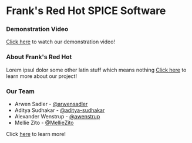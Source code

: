 # Frank's Red Hot SPICE Software

### Demonstration Video
[Click here](https://www.youtube.com/watch?v=dQw4w9WgXcQ) to watch our demonstration video!

### About Frank's Red Hot
Lorem ipsul dolor some other latin stuff which means nothing
[Click here](learn_more.md) to learn more about our project!


### Our Team
- Arwen Sadler - [@arwensadler](https://www.github.com/arwensadler)
- Aditya Sudhakar - [@aditya-sudhakar](https://www.github.com/aditya-sudhakar)
- Alexander Wenstrup - [@awenstrup](https://www.github.com/awenstrup)
- Mellie Zito - [@MellieZito](https://www.github.com/MellieZito)

Click [here](about_us.md) to learn more!

